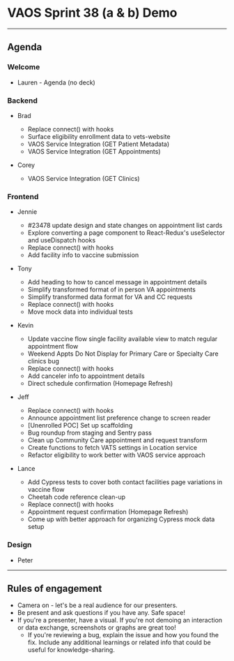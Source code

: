 # VAOS Sprint 38 (a & b) Demo
---
## Agenda

### Welcome
- Lauren - Agenda (no deck)

### Backend
- Brad
  - Replace connect() with hooks 
  - Surface eligibility enrollment data to vets-website
  - VAOS Service Integration (GET Patient Metadata) 
  - VAOS Service Integration (GET Appointments)

- Corey
  - VAOS Service Integration (GET Clinics)

### Frontend
- Jennie
  - #23478 update design and state changes on appointment list cards
  - Explore converting a page component to React-Redux's useSelector and useDispatch hooks
  - Replace connect() with hooks
  - Add facility info to vaccine submission
  
- Tony
  - Add heading to how to cancel message in appointment details
  - Simplify transformed format of in person VA appointments
  - Simplify transformed data format for VA and CC requests
  - Replace connect() with hooks
  - Move mock data into individual tests

- Kevin
  - Update vaccine flow single facility available view to match regular appointment flow 
  - Weekend Appts Do Not Display for Primary Care or Specialty Care clinics bug 
  - Replace connect() with hooks  
  - Add canceler info to appointment details
  - Direct schedule confirmation (Homepage Refresh)

- Jeff
  - Replace connect() with hooks
  - Announce appointment list preference change to screen reader
  - [Unenrolled POC] Set up scaffolding
  - Bug roundup from staging and Sentry pass
  - Clean up Community Care appointment and request transform
  - Create functions to fetch VATS settings in Location service
  - Refactor eligibility to work better with VAOS service approach

- Lance
  - Add Cypress tests to cover both contact facilities page variations in vaccine flow
  - Cheetah code reference clean-up
  - Replace connect() with hooks
  - Appointment request confirmation (Homepage Refresh)
  - Come up with better approach for organizing Cypress mock data setup
  
### Design

- Peter

---

## Rules of engagement
- Camera on - let's be a real audience for our presenters.
- Be present and ask questions if you have any. Safe space!
- If you're a presenter, have a visual. If you're not demoing an interaction or data exchange, screenshots or graphs are great too!
  - If you're reviewing a bug, explain the issue and how you found the fix. Include any additional learnings or related info that could be useful for knowledge-sharing.
